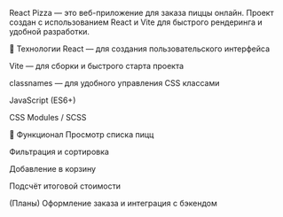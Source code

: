 React Pizza — это веб-приложение для заказа пиццы онлайн.
Проект создан с использованием React и Vite для быстрого рендеринга и удобной разработки.

🚀 Технологии
React — для создания пользовательского интерфейса

Vite — для сборки и быстрого старта проекта

classnames — для удобного управления CSS классами

JavaScript (ES6+)

CSS Modules / SCSS

📌 Функционал
Просмотр списка пицц

Фильтрация и сортировка

Добавление в корзину

Подсчёт итоговой стоимости

(Планы) Оформление заказа и интеграция с бэкендом